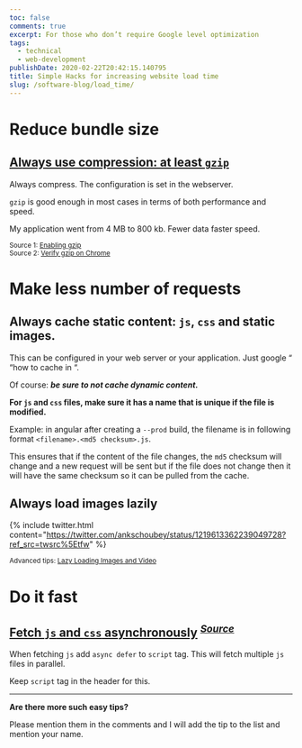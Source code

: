 ```yaml
---
toc: false
comments: true
excerpt: For those who don’t require Google level optimization
tags:
  - technical
  - web-development
publishDate: 2020-02-22T20:42:15.140795
title: Simple Hacks for increasing website load time
slug: /software-blog/load_time/
---
```


# Reduce bundle size

## [Always use compression: at least `gzip`](https://twitter.com/ankschoubey/status/1229795313994461187?ref_src=twsrc%5Etfw)

Always compress. The configuration is set in the webserver.

`gzip` is good enough in most cases in terms of both performance and speed.

My application went from 4 MB to 800 kb. Fewer data faster speed.

<sup>Source 1: [Enabling gzip](https://varvy.com/pagespeed/enable-compression.html)</sup><br>
<sup>Source 2: [Verify gzip on Chrome](https://stackoverflow.com/a/18834602)</sup>

# Make less number of requests

## Always cache static content: `js`, `css` and static images.

This can be configured in your web server or your application. Just google “ “how to cache in <your framework or web server>“.

Of course: **_be sure to not cache dynamic content._**

**For `js` and `css` files, make sure it has a name that is unique if the file is modified.**

Example: in angular after creating a `--prod` build, the filename is in following format `<filename>.<md5 checksum>.js`.

This ensures that if the content of the file changes, the `md5` checksum will change and a new request will be sent but if the file does not change then it will have the same checksum so it can be pulled from the cache.

## Always load images lazily

{% include twitter.html content="https://twitter.com/ankschoubey/status/1219613362239049728?ref_src=twsrc%5Etfw" %}

<sup>Advanced tips: [Lazy Loading Images and Video](https://developers.google.com/web/fundamentals/performance/lazy-loading-guidance/images-and-video)</sup>

# Do it fast

## [Fetch `js` and `css` asynchronously](https://twitter.com/ankschoubey/status/1229793732418920449?s=20) <sup>[_Source_](https://flaviocopes.com/javascript-async-defer/#the-position-matters)</sup>

When fetching `js` add `async defer` to `script` tag. This will fetch multiple `js` files in parallel.

Keep `script` tag in the header for this.

---

**Are there more such easy tips?**

Please mention them in the comments and I will add the tip to the list and mention your name.
